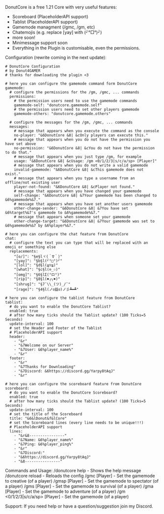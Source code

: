 DonutCore is a free 1.21 Core with very useful features:

- Scoreboard (PlaceholderAPI support)
- Tablist (PlaceholderAPI support)
- Gamemode managment (/gmc, /gm, etc)
- Chatemojis (e.g. replace [yay] with (╯°□°)╯)
- more soon!
- Minimessage support soon
- Everything in the Plugin is customisable, even the permissions.

Configuration (rewrite coming in the next update):

```
# DonutCore Configuration
# by Donut4GAMER
# thanks for downloading the plugin <3

# here you can configure the gamemode command form DonutCore
gamemode:
  # configure the permissions for the /gm, /gmc, ... commands
  permissions:
    # the permission users need to use the gamemode commands
    gamemode-self: "donutcore.gamemode.self"
    # the permission users need to set other players gamemode
    gamemode-others: "donutcore.gamemode.others"

  # configure the messages for the /gm, /gmc, ... commands
  messages:
    # message that appears when you execute the command as the console
    no-player: "&6DonutCore &8| &cOnly players can execute this."
    # message that appears when you do not have the permission you have set above
    no-permission: "&6DonutCore &8| &cYou do not have the permission to do that."
    # message that appears when you just type /gm, for example
    usage: "&6DonutCore &8| &cUsage: /gm <0/1/2/3|s/c/a/sp> [Player]"
    # message that appears when you do not write a valid gamemode
    invalid-gamemode: "&6DonutCore &8| &cThis gamemode does not exist."
    # message that appears when you type a username from an offline/not existing user
    player-not-found: "&6DonutCore &8| &cPlayer not found."
    # message that appears when you have changed your gamemode
    self-change: "&6DonutCore &8| &7Your gamemode has been changed to &6%gamemode%&7."
    # message that appears when you have set another users gamemode
    other-change-sender: "&6DonutCore &8| &7You have set &6%target%&7's gamemode to &6%gamemode%&7."
    # message that appears when someone set your gamemode
    other-change-target: "&6DonutCore &8| &7Your gamemode was set to &6%gamemode%&7 by &6%player%&7."

# here you can configure the chat feature from DonutCore
chat:
  # configure the text you can type that will be replaced with an emoji or something else
  replacements:
    "[o/]": "§e§lヾ(＾∇＾)"
    "[yay]": "§b§l(╯°□°)╯"
    "[lol]": "§d§l(≧▽≦)"
    "[what]": "§c§l(⊙_☉)"
    "[omg]": "§6§lΣ(°ロ°)"
    "[rip]": "§8§l(✖╭╮✖)"
    "[shrug]": "§7¯\\_(ツ)_/¯"
    "[rage]": "§4§l(ノಠ益ಠ)ノ彡┻━┻"

# here you can configure the tablist feature from DonutCore
tablist:
  # do you want to enable the DonutCore Tablist?
  enabled: true
  # after how many ticks should the Tablist update? (100 Ticks=5 Seconds)
  update-interval: 100
  # set the Header and Footer of the Tablist
  # PlaceholderAPI support
  header:
    - "&r"
    - "&7Welcome on our Server"
    - "&7User: &6%player_name%"
    - "&r"
  footer:
    - "&r"
    - "&7Thanks for Downloading"
    - "&7Discord: &6https://discord.gg/Yarpy8tAqJ"
    - "&r"

# here you can configure the scoreboard feature from DonutCore
scoreboard:
  # do you want to enable the DonutCore Scoreboard?
  enabled: true
  # after how many ticks should the Tablist update? (100 Ticks=5 Seconds)
  update-interval: 100
  # set the title of the Scoreboard
  title: "&6&lDonut&f&lCore"
  # set the Scoreboard lines (every line needs to be unique!!!)
  # PlaceholderAPI support
  lines:
    - "&r&8----------------"
    - "&7Name: &6%player_name%"
    - "&7Ping: &6%player_ping%"
    - "&r"
    - "&7Discord:"
    - "&6https://discord.gg/Yarpy8tAqJ"
    - "&8----------------"
```

Commands and Usage:
/donutcore help - Shows the help message
/donutcore reload - Reloads the config
/gmc [Player] - Set the gamemode to creative (of a player)
/gmsp [Player] - Set the gamemode to spectator (of a player)
/gms [Player] - Set the gamemode to survival (of a player)
/gma [Player] - Set the gamemode to adventure (of a player)
/gm <0/1/2/3|s/c/a/sp> [Player] - Set the gamemode (of a player)

Support: If you need help or have a question/suggestion join my Discord.
